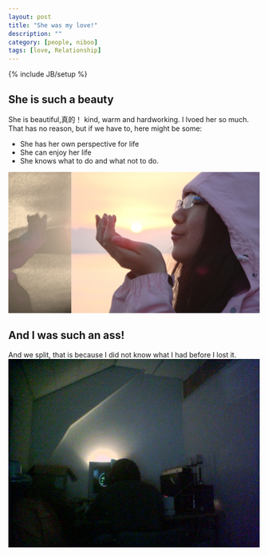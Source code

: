 ```yaml
---
layout: post
title: "She was my love!"
description: ""
category: [people, niboo]
tags: [love, Relationship]
---
```

{% include JB/setup %}

## She is such a beauty

She is beautiful,真的！ kind, warm and hardworking. I lvoed her so much.
That has no reason, but if we have to, here might be some:
 - She has her own perspective for life
 - She can enjoy her life
 - She knows what to do and what not to do.

![Isn't she beautiful!?][niboo]

## And I was such an ass!

And we split, that is because I did not know what I had before I 
lost it.
![I was just mirerable][me]


[niboo]: /media/Kissing_the_Sun_light.jpg "Niboo"
[me]: /media/Lab.jpg  "Me in te lab"
